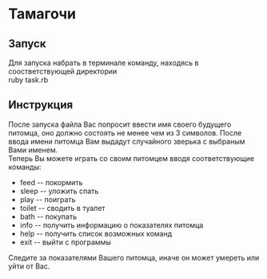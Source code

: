 # Тамагочи

## Запуск

Для запуска набрать в терминале команду, находясь в соостветствующей директории  
  ruby task.rb

## Инструкция

  После запуска файла Вас попросит ввести имя своего будущего питомца, оно должно состоять не менее чем из 3 символов. После ввода имени питомца Вам выдадут случайного зверька с выбраным Вами именем.  
  Теперь Вы можете играть со своим питомцем вводя соответствующие команды:
  - feed -- покормить
  - sleep -- уложить спать
  - play -- поиграть
  - toilet -- сводить в туалет
  - bath -- покупать
  - info -- получить информацию о показателях питомца
  - help -- получить список возможных команд
  - exit -- выйти с программы

  Следите за показателями Вашего питомца, иначе он может умереть или уйти от Вас.
